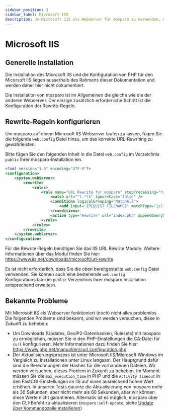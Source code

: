 ```yaml
---
sidebar_position: 3
sidebar_label: Microsoft IIS
description: Um Microsoft IIS als Webserver für mosparo zu verwenden, müssen Sie einige Anpassungen in der Konfiguration vornehmen.
---
```


# Microsoft IIS

## Generelle Installation

Die Installation des Microsoft IIS und die Konfiguration von PHP für den Micorsoft IIS liegen ausserhalb des Rahmens dieser Dokumentation und werden daher hier nicht dokumentiert.

Die Installation von mosparo ist im Allgemeinen die gleiche wie die der anderen Webserver. Der einzige zusätzlich erforderliche Schritt ist die Konfiguration der Rewrite-Regeln.

## Rewrite-Regeln konfigurieren

Um mosparo auf einem Microsoft IIS Webserver laufen zu lassen, fügen Sie die folgende `web.config` Datei hinzu, um das korrekte URL-Rewriting zu gewährleisten.

Bitte fügen Sie den folgenden Inhalt in die Datei `web.config` im Verzeichnis `public` Ihrer mosparo-Installation ein.

```xml title="C:\inetpub\wwwroot\mosparo.example.com\public\web.config"
<?xml version="1.0" encoding="UTF-8"?>
<configuration>
    <system.webServer>
        <rewrite>
            <rules>
                <rule name="URL Rewrite for mosparo" stopProcessing="true">
                    <match url="^(.*)$" ignoreCase="false" />
                    <conditions logicalGrouping="MatchAll">
                        <add input="{REQUEST_FILENAME}" matchType="IsFile" negate="true" />
                    </conditions>
                    <action type="Rewrite" url="index.php" appendQueryString="true" />
                </rule>
            </rules>
        </rewrite>
    </system.webServer>
</configuration>
```

Für die Rewrite-Regeln benötigen Sie das IIS URL Rewrite Module. Weitere Informationen über das Modul finden Sie hier: https://www.iis.net/downloads/microsoft/url-rewrite

Es ist nicht erforderlich, dass Sie die oben bereitgestellte `web.config` Datei verwenden. Sie können auch eine bestehende `web.config` Konfigurationsdatei im `public` Verzeichnis Ihrer mosparo Installation entsprechend erweitern.

## Bekannte Probleme

Mit Microsoft IIS als Webserver funktioniert (noch) nicht alles problemlos. Die folgenden Probleme sind bekannt, und wir werden versuchen, diese in Zukunft zu beheben:

- Um Downloads (Updates, GeoIP2-Datenbanken, Rulesets) mit mosparo zu ermöglichen, müssen Sie in den PHP-Einstellungen die CA-Datei für `curl` konfigurieren. Mehr Informationen dazu finden Sie hier: https://www.php.net/manual/en/curl.configuration.php
- Der Aktualisierungsprozess ist unter Microsoft IIS/Microsoft Windows im Vergleich zu Installationen unter Linux langsam. Der Hauptgrund dafür sind die Berechnungen der Hashes für die vorhandenen Dateien. Wir werden versuchen, dieses Problem in Zukunft zu beheben. Im Moment müssen Sie die `max_execution_time` in PHP und die `Activity Timeout` in den FastCGI-Einstellungen im IIS auf einen ausreichend hohen Wert erhöhen. In unseren Tests dauerte die Aktualisierung von mosparo mehr als 30 Sekunden, aber nicht mehr als 60 Sekunden, aber wir können diese Werte nicht garantieren. Alternativ ist es möglich, mosparo über den CLI-Befehl zu aktualisieren (`mosparo:self-update`, siehe [Update über Kommandozeile installieren](../update#update-über-kommandozeile-installieren))